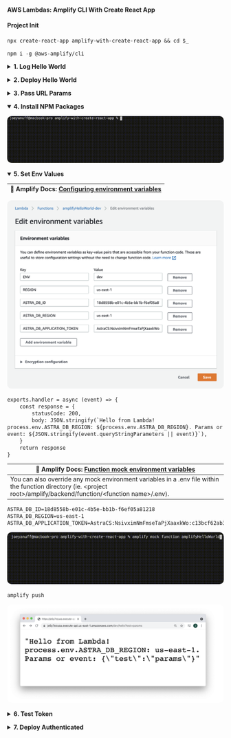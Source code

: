 #### AWS Lambdas: Amplify CLI With Create React App  ####

<p></p>

#### Project Init ####

<p></p>

<pre><code>npx create-react-app amplify-with-create-react-app && cd $_</code></pre>

<p></p>

<pre><code>npm i -g @aws-amplify/cli</code></pre>


<p></p>


<details closed>
  <summary><strong>1. Log Hello World</strong>
  </summary>

  <p></p>

  <table>
    <thead>
      <tr><th>
        📖 Amplify Docs: <a href="https://docs.amplify.aws/cli/start/workflows">Initialize new project</a>
      </th></tr>
    </thead>
  </table>

  <p></p>


  <pre><code>amplify init</code></pre>


  <p></p>


  <img style="border-radius:10px" src="../assets/amplify-init.gif"/>


  <p></p>


  <pre><code>amplify add function</code></pre>


  <p></p>


  <img style="border-radius:10px" src="../assets/amplify-add-function.gif"/>


  <p></p>



  <table>
    <thead>
      <tr><th>
        ⚠️ Template format error: Resource name is non alphanumeric.
      </th></tr>
    </thead>
    <tbody>
      <tr><td>
        All names must be lowercase or camelCase. 
      </td></tr>
    </tbody>
  </table>


  <p></p>


  <pre><code>amplify mock function amplifyHelloWorld</code></pre>


  <p></p>


  <img style="border-radius:10px" src="../assets/amplify-mock-function.gif"/>


  <p></p>


</details>


<p></p>


<details closed>
  <summary><strong>2. Deploy Hello World</strong>
  </summary>


  <p></p>

  <table>
    <thead>
      <tr><th>
        📖 Amplify Docs: <a href="https://docs.amplify.aws/cli/restapi#create-a-rest-api">Create a REST API</a>
      </th></tr>
    </thead>
  </table>

  <p></p>


  <pre><code>amplify add api</code></pre>


  <p></p>


  <img style="border-radius:10px" src="../assets/amplify-add-api.gif"/>


  <p></p>


  <pre><code>amplify push</code></pre>


  <p></p>


  <img style="border-radius:10px" src="../assets/amplify-push.gif"/>


  <p></p>


  <img style="border-radius:10px" src="../assets/amplify-hello.png"/>


  <p></p>


  <table>
    <thead>
      <tr><th>
        ⚠️ { "message:" : "Missing Authentication Token"}
      </th></tr>
    </thead>
    <tbody>
      <tr><td>
        Don't forget to add your route segment to url!
      </td></tr>
    </tbody>
  </table>


  <p></p>


</details>


<p></p>


<details closed>
<summary><strong>3. Pass URL Params</strong>
</summary>

<p></p>

<table>
  <thead>
    <tr><th>
      📖 Amplify Docs: <a href="https://docs.amplify.aws/lib/restapi/fetch/q/platform/js#accessing-query-parameters--body-in-lambda-proxy-function">Accessing query parameters & body in Lambda proxy function</a>
    </th></tr>
  </thead>
</table>

<p></p>

<pre>
<code>exports.handler = async (event) => {
    const response = {
        statusCode: 200,
        body: JSON.stringify(`Hello from Lambda! Params or event: ${JSON.stringify(event.queryStringParameters || event)}`),
    }
    return response 
}</code>
</pre>

<p></p>

<pre><code>amplify mock function amplifyHelloWorld --event src/event.json</code></pre>

<p></p>


<img style="border-radius:10px" src="../assets/amplify-mock-event.gif"/>

<p></p>


<table>
  <thead>
    <tr><th>
      ⚠️ Params are undefined
    </th></tr>
  </thead>
  <tbody>
    <tr><td>
      Use the event object from your local event.json to mock event.queryStringParameters. Alternately, set manually <a href="https://docs.amplify.aws/cli/restapi/testing#test-the-api-with-amplify-mock">like so</a>.
  </tbody>
</table>



<p></p>


<pre><code>amplify push</code></pre>


<p></p>


<img style="border-radius:10px" src="../assets/params.gif"/>


<p></p>

<img style="border-radius:10px" src="../assets/amplify-test-params.png"/>


<p></p>


<img style="border-radius:10px" src="../assets/amplify-test-event.png"/>


<p></p>

</details>


<p></p>


<details open>
<summary><strong>4. Install NPM Packages</strong>
</summary>

<p></p>


<img style="border-radius:10px" src="../assets/amplify-npm.gif"/>


<p></p>

</details>

<p></p>


<details open>
<summary><strong>5. Set Env Values</strong>
</summary>

  <p></p>

  <table>
    <thead>
      <tr><th>
        📖 Amplify Docs: <a href="https://docs.aws.amazon.com/lambda/latest/dg/configuration-envvars.html#configuration-envvars-config">Configuring environment variables</a>
      </th></tr>
    </thead>
  </table>

  <p></p>



<img style="border-radius:10px" src="../assets/amplify-env-dash.png"/>


<p></p>


<pre><code>exports.handler = async (event) => {
    const response = {
        statusCode: 200,
        body: JSON.stringify(`Hello from Lambda! process.env.ASTRA_DB_REGION: ${process.env.ASTRA_DB_REGION}. Params or event: ${JSON.stringify(event.queryStringParameters || event)}`),
    }
    return response 
}</code></pre>


<p></p>


  <table>
    <thead>
      <tr><th>
        📖 Amplify Docs: <a href="https://docs.amplify.aws/cli/usage/mock#function-mock-environment-variables">Function mock environment variables</a>
      </th></tr>
    </thead>
    <tbody>
      <tr><td>
      You can also override any mock environment variables in a .env file within the function directory (ie. &lt;project root&gt;/amplify/backend/function/&lt;function name&gt;/.env).</td>
      </tr>
    </tbody>
  </table>

  <p></p>

<pre><code>ASTRA_DB_ID=18d8558b-e01c-4b5e-bb1b-f6ef05a81218
ASTRA_DB_REGION=us-east-1
ASTRA_DB_APPLICATION_TOKEN=AstraCS:NsivximNmFmseTaPjXaaxkWo:c13bcf62ab3a158b73ab1e1ad5ce69d8bde6d437e6f361abd5beea3974cfd9b6</code></pre>

  <p></p>

<p></p>


<img style="border-radius:10px" src="../assets/amplify-env-mock.gif"/>


<p></p>

<pre><code>amplify push</code></pre>


<img style="border-radius:10px" src="../assets/amplify-env-test.png"/>


<p></p>

</details>

<p></p>


<details closed>
<summary><strong>6. Test Token</strong>
</summary>

<p></p>

<em>Details in progress.</em>

<p></p>

</details>

<p></p>


<details closed>
<summary><strong>7. Deploy Authenticated</strong>
</summary>

<p></p>

<em>Details in progress.</em>

<p></p>

</details>